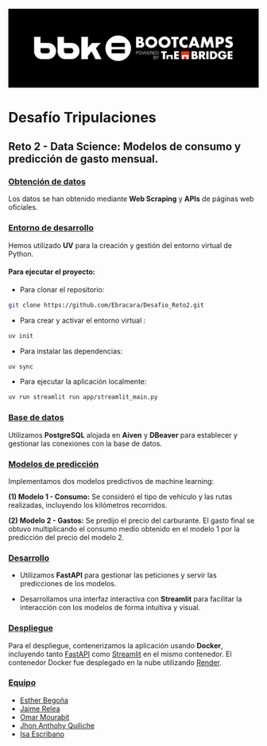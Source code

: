 ![Bootcamp-logo](logo_bbk_bootcamps_thebridge.jpg)

# **Desafío Tripulaciones**
## Reto 2 - Data Science: Modelos de consumo y predicción de gasto mensual.

### <u>Obtención de datos</u>
Los datos se han obtenido mediante **Web Scraping** y **APIs** de páginas web oficiales.

### <u>Entorno de desarrollo</u>
Hemos utilizado **UV** para la creación y gestión del entorno virtual de Python.

#### **Para ejecutar el proyecto:**
+ Para clonar el repositorio: 
```bash
git clone https://github.com/Ebracara/Desafio_Reto2.git
```

+ Para crear y activar el entorno virtual : 

```bash
uv init
```


+ Para instalar las dependencias: 
```bash
uv sync
```


+ Para ejecutar la aplicación localmente: 
```bash
uv run streamlit run app/streamlit_main.py
```

### <u>Base de datos</u>
Utilizamos **PostgreSQL** alojada en **Aiven** y **DBeaver** para establecer y gestionar las conexiones con la base de datos.

### <u>Modelos de predicción</u>
Implementamos dos modelos predictivos de machine learning:

**(1) Modelo 1 - Consumo:** Se consideró el tipo de vehículo y las rutas realizadas, incluyendo los kilómetros recorridos.

**(2) Modelo 2 - Gastos:** Se predijo el precio del carburante. El gasto final se obtuvo multiplicando el consumo medio obtenido en el modelo 1 por la predicción del precio del modelo 2.

### <u>Desarrollo</u>
+ Utilizamos **FastAPI** para gestionar las peticiones y servir las predicciones de los modelos.

+ Desarrollamos una interfaz interactiva con **Streamlit** para facilitar la interacción con los modelos de forma intuitiva y visual.

### <u>Despliegue</u>
Para el despliegue, contenerizamos la aplicación usando **Docker**, incluyendo tanto [FastAPI](https://desafio-reto2.onrender.com/) como [Streamlit](https://desafio-reto2-1.onrender.com/) en el mismo contenedor. El contenedor Docker fue desplegado en la nube utilizando [Render](https://render.com/).


### <u>Equipo</u>
+ [Esther Begoña](https://www.linkedin.com/in/estherbego%C3%B1a/)
+ [Jaime Relea](https://www.linkedin.com/in/jrsmf/)
+ [Omar Mourabit](https://www.linkedin.com/in/8xbit/)
+ [Jhon Anthohy Quiliche](https://www.linkedin.com/in/anthonyquili/)
+ [Isa Escribano](https://www.linkedin.com/in/isa-escribano-g%C3%B3mez-a215a611b/)
